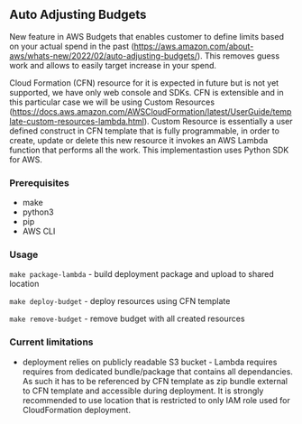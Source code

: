 
## Auto Adjusting Budgets ##

New feature in AWS Budgets that enables customer to define limits based on your actual spend in the past (https://aws.amazon.com/about-aws/whats-new/2022/02/auto-adjusting-budgets/).
This removes guess work and allows to easily target increase in your spend.

Cloud Formation (CFN) resource for it is expected in future but is not yet supported, we have only web console and SDKs. CFN is extensible and in this particular case we will be using Custom Resources (https://docs.aws.amazon.com/AWSCloudFormation/latest/UserGuide/template-custom-resources-lambda.html).
Custom Resource is essentially a user defined construct in CFN template that is fully programmable, in order to create, update or delete this new resource it invokes an AWS Lambda function that performs all the work. This implementastion uses Python SDK for AWS.


### Prerequisites ###
* make
* python3
* pip
* AWS CLI

### Usage ###

`make package-lambda` - build deployment package and upload to shared location

`make deploy-budget` - deploy resources using CFN template

`make remove-budget` - remove budget with all created resources


### Current limitations ###
* deployment relies on publicly readable S3 bucket - Lambda requires requires from dedicated bundle/package that contains all dependancies. As such it has to be referenced by CFN template as zip bundle external to CFN template and accessible during deployment.
It is strongly recommended to use location that is restricted to only IAM role used for CloudFormation deployment.

